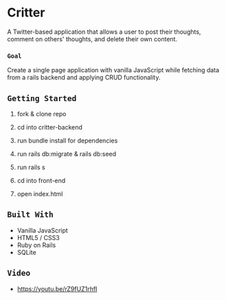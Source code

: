 # Critter

A Twitter-based application that allows a user to post their thoughts, comment on others' thoughts, and delete their own content.

### `Goal`

Create a single page application with vanilla JavaScript while fetching data from a rails backend and applying CRUD functionality.

## `Getting Started`

1. fork & clone repo
2. cd into critter-backend
3. run bundle install for dependencies
5. run rails db:migrate & rails db:seed
6. run rails s

7. cd into front-end
8. open index.html

## `Built With`

* Vanilla JavaScript
* HTML5 / CSS3
* Ruby on Rails 
* SQLite

## `Video`

- https://youtu.be/rZ9fUZ1rhfI

